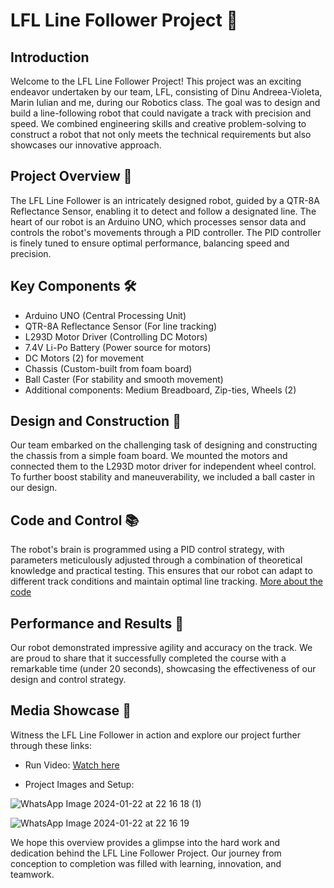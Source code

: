 # LFL Line Follower Project 🚗

## Introduction

Welcome to the LFL Line Follower Project! This project was an exciting endeavor undertaken by our team, LFL, consisting of Dinu Andreea-Violeta, Marin Iulian and me, during our Robotics class. The goal was to design and build a line-following robot that could navigate a track with precision and speed. We combined engineering skills and creative problem-solving to construct a robot that not only meets the technical requirements but also showcases our innovative approach.

## Project Overview 🌟

The LFL Line Follower is an intricately designed robot, guided by a QTR-8A Reflectance Sensor, enabling it to detect and follow a designated line. The heart of our robot is an Arduino UNO, which processes sensor data and controls the robot's movements through a PID controller. The PID controller is finely tuned to ensure optimal performance, balancing speed and precision.

## Key Components 🛠️

- Arduino UNO (Central Processing Unit)
- QTR-8A Reflectance Sensor (For line tracking)
- L293D Motor Driver (Controlling DC Motors)
- 7.4V Li-Po Battery (Power source for motors)
- DC Motors (2) for movement
- Chassis (Custom-built from foam board)
- Ball Caster (For stability and smooth movement)
- Additional components: Medium Breadboard, Zip-ties, Wheels (2)

## Design and Construction 🌈

Our team embarked on the challenging task of designing and constructing the chassis from a simple foam board. We mounted the motors and connected them to the L293D motor driver for independent wheel control. To further boost stability and maneuverability, we included a ball caster in our design. 

## Code and Control 📚

The robot's brain is programmed using a PID control strategy, with parameters meticulously adjusted through a combination of theoretical knowledge and practical testing. This ensures that our robot can adapt to different track conditions and maintain optimal line tracking.
 [More about the code](https://youtu.be/link)

## Performance and Results 🏅

Our robot demonstrated impressive agility and accuracy on the track. We are proud to share that it successfully completed the course with a remarkable time (under 20 seconds), showcasing the effectiveness of our design and control strategy.

## Media Showcase 🎥

Witness the LFL Line Follower in action and explore our project further through these links:
- Run Video: [Watch here](https://youtube.com/shorts/r5TfDh-J7nc?si=Gt-Mq6-U9dJmX2pO)

- Project Images and Setup:

![WhatsApp Image 2024-01-22 at 22 16 18 (1)](https://github.com/andreeadv/Line-follower/assets/91892810/97f063c9-3cf6-47eb-bd7b-d65473c84e41)

![WhatsApp Image 2024-01-22 at 22 16 19](https://github.com/andreeadv/Line-follower/assets/91892810/5752523c-f451-46f9-858f-44bdc0833efa)

We hope this overview provides a glimpse into the hard work and dedication behind the LFL Line Follower Project. Our journey from conception to completion was filled with learning, innovation, and teamwork.

